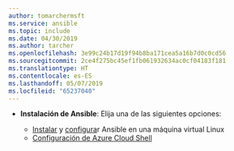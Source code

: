 ```yaml
---
author: tomarchermsft
ms.service: ansible
ms.topic: include
ms.date: 04/30/2019
ms.author: tarcher
ms.openlocfilehash: 3e99c24b17d19f94b8ba171cea5a16b7d0c0cd56
ms.sourcegitcommit: 2ce4f275bc45ef1fb061932634ac0cf04183f181
ms.translationtype: HT
ms.contentlocale: es-ES
ms.lasthandoff: 05/07/2019
ms.locfileid: "65237040"
---
```

- **Instalación de Ansible**: Elija una de las siguientes opciones:

    - [Instalar](/azure/virtual-machines/linux/ansible-install-configure#install-ansible-on-an-azure-linux-virtual-machine) y [configura](/azure/virtual-machines/linux/ansible-install-configure#create-azure-credentials)r Ansible en una máquina virtual Linux 
    - [Configuración de Azure Cloud Shell](/azure/cloud-shell/quickstart)